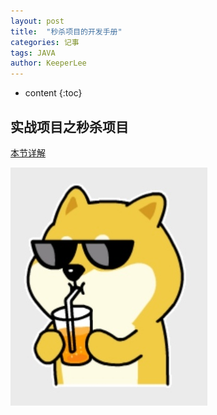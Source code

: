 ```yaml
---
layout: post
title:  "秒杀项目的开发手册"
categories: 记事
tags: JAVA
author: KeeperLee
---
```

* content
{:toc}
## 实战项目之秒杀项目




[本节详解](http://note.youdao.com/noteshare?id=fbd1549d42a8f91a340e3b5368810048)

![嘻嘻嘻](/images/dog.jpg)
